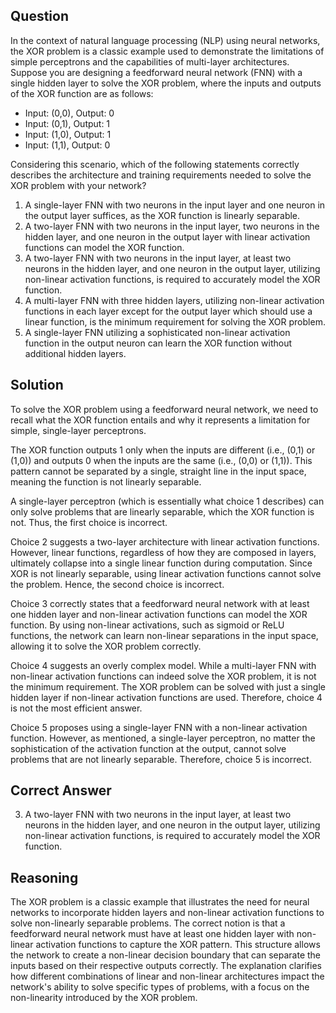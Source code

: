 ## Question

In the context of natural language processing (NLP) using neural networks, the XOR problem is a classic example used to demonstrate the limitations of simple perceptrons and the capabilities of multi-layer architectures. Suppose you are designing a feedforward neural network (FNN) with a single hidden layer to solve the XOR problem, where the inputs and outputs of the XOR function are as follows:

- Input: (0,0), Output: 0
- Input: (0,1), Output: 1
- Input: (1,0), Output: 1
- Input: (1,1), Output: 0

Considering this scenario, which of the following statements correctly describes the architecture and training requirements needed to solve the XOR problem with your network?

1. A single-layer FNN with two neurons in the input layer and one neuron in the output layer suffices, as the XOR function is linearly separable.
2. A two-layer FNN with two neurons in the input layer, two neurons in the hidden layer, and one neuron in the output layer with linear activation functions can model the XOR function.
3. A two-layer FNN with two neurons in the input layer, at least two neurons in the hidden layer, and one neuron in the output layer, utilizing non-linear activation functions, is required to accurately model the XOR function.
4. A multi-layer FNN with three hidden layers, utilizing non-linear activation functions in each layer except for the output layer which should use a linear function, is the minimum requirement for solving the XOR problem.
5. A single-layer FNN utilizing a sophisticated non-linear activation function in the output neuron can learn the XOR function without additional hidden layers.

## Solution

To solve the XOR problem using a feedforward neural network, we need to recall what the XOR function entails and why it represents a limitation for simple, single-layer perceptrons.

The XOR function outputs 1 only when the inputs are different (i.e., (0,1) or (1,0)) and outputs 0 when the inputs are the same (i.e., (0,0) or (1,1)). This pattern cannot be separated by a single, straight line in the input space, meaning the function is not linearly separable.

A single-layer perceptron (which is essentially what choice 1 describes) can only solve problems that are linearly separable, which the XOR function is not. Thus, the first choice is incorrect.

Choice 2 suggests a two-layer architecture with linear activation functions. However, linear functions, regardless of how they are composed in layers, ultimately collapse into a single linear function during computation. Since XOR is not linearly separable, using linear activation functions cannot solve the problem. Hence, the second choice is incorrect.

Choice 3 correctly states that a feedforward neural network with at least one hidden layer and non-linear activation functions can model the XOR function. By using non-linear activations, such as sigmoid or ReLU functions, the network can learn non-linear separations in the input space, allowing it to solve the XOR problem correctly.

Choice 4 suggests an overly complex model. While a multi-layer FNN with non-linear activation functions can indeed solve the XOR problem, it is not the minimum requirement. The XOR problem can be solved with just a single hidden layer if non-linear activation functions are used. Therefore, choice 4 is not the most efficient answer.

Choice 5 proposes using a single-layer FNN with a non-linear activation function. However, as mentioned, a single-layer perceptron, no matter the sophistication of the activation function at the output, cannot solve problems that are not linearly separable. Therefore, choice 5 is incorrect.

## Correct Answer

3. A two-layer FNN with two neurons in the input layer, at least two neurons in the hidden layer, and one neuron in the output layer, utilizing non-linear activation functions, is required to accurately model the XOR function.

## Reasoning

The XOR problem is a classic example that illustrates the need for neural networks to incorporate hidden layers and non-linear activation functions to solve non-linearly separable problems. The correct notion is that a feedforward neural network must have at least one hidden layer with non-linear activation functions to capture the XOR pattern. This structure allows the network to create a non-linear decision boundary that can separate the inputs based on their respective outputs correctly. The explanation clarifies how different combinations of linear and non-linear architectures impact the network's ability to solve specific types of problems, with a focus on the non-linearity introduced by the XOR problem.